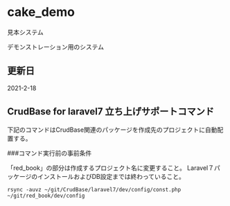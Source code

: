 # cake_demo
見本システム

デモンストレーション用のシステム

## 更新日
2021-2-18

## CrudBase for laravel7 立ち上げサポートコマンド

下記のコマンドはCrudBase関連のパッケージを作成先のプロジェクトに自動配置する。

###コマンド実行前の事前条件

「red_book」の部分は作成するプロジェクト名に変更すること。
Laravel７パッケージのインストールおよびDB設定までは終わっていること。

```
rsync -auvz ~/git/CrudBase/laravel7/dev/config/const.php ~/git/red_book/dev/config
```

